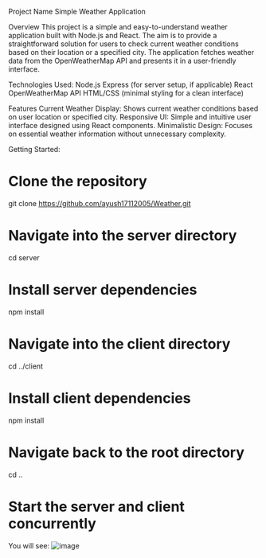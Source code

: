 Project Name
Simple Weather Application

Overview
This project is a simple and easy-to-understand weather application built with Node.js and React. The aim is to provide a straightforward solution for users to check current weather conditions based on their location or a specified city. The application fetches weather data from the OpenWeatherMap API and presents it in a user-friendly interface.

Technologies Used:
Node.js
Express (for server setup, if applicable)
React
OpenWeatherMap API
HTML/CSS (minimal styling for a clean interface)

Features
Current Weather Display: Shows current weather conditions based on user location or specified city.
Responsive UI: Simple and intuitive user interface designed using React components.
Minimalistic Design: Focuses on essential weather information without unnecessary complexity.

Getting Started:
# Clone the repository
git clone https://github.com/ayush17112005/Weather.git

# Navigate into the server directory
cd server

# Install server dependencies
npm install

# Navigate into the client directory
cd ../client

# Install client dependencies
npm install

# Navigate back to the root directory
cd ..

# Start the server and client concurrently

You will see:
![image](https://github.com/ayush17112005/Weather/assets/128773301/3f33269f-1f07-44a5-abb3-836ec57113c9)




